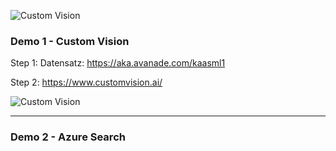 ![Custom Vision](https://i.ibb.co/WgSVJT7/Kaa-S-Logo-transparent-gray.png)
### Demo 1 - Custom Vision

Step 1: Datensatz: https://aka.avanade.com/kaasml1

Step 2: https://www.customvision.ai/

![Custom Vision](https://i.ibb.co/NWB8b0v/2019-05-22-11-11-54.png)



---------------------------------------
### Demo 2 - Azure Search
